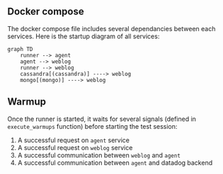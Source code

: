 ## Docker compose

The docker compose file includes several dependancies between each services. Here is the startup diagram of all services:

```mermaid
graph TD
    runner --> agent
    agent --> weblog
    runner --> weblog
    cassandra[(cassandra)] ----> weblog
    mongo[(mongo)] ----> weblog
```

## Warmup

Once the runner is started, it waits for several signals (defined in `execute_warmups` function) before starting the test session:

1. A successful request on `agent` service
2. A successful request on `weblog` service
3. A successful communication between `weblog` and `agent`
4. A successful communication between `agent` and datadog backend
